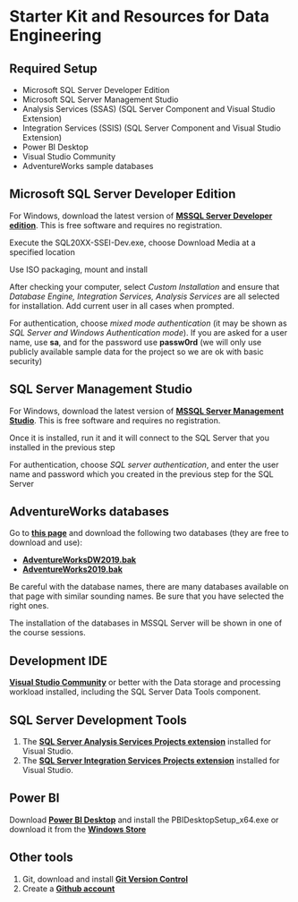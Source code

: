 # Starter Kit and Resources for Data Engineering

## Required Setup

- Microsoft SQL Server Developer Edition
- Microsoft SQL Server Management Studio
- Analysis Services (SSAS) (SQL Server Component and Visual Studio Extension)
- Integration Services (SSIS) (SQL Server Component and Visual Studio Extension)
- Power BI Desktop
- Visual Studio Community
- AdventureWorks sample databases

## Microsoft SQL Server Developer Edition

For Windows, download the latest version of **[MSSQL Server Developer edition](https://www.microsoft.com/en-gb/sql-server/sql-server-downloads)**. This is free software and requires no registration.

Execute the SQL20XX-SSEI-Dev.exe, choose Download Media at a specified location 

Use ISO packaging, mount and install 

After checking your computer, select _Custom Installation_ and ensure that _Database Engine, Integration Services, Analysis Services_ are all selected for installation.
Add current user in all cases when prompted.

For authentication, choose *mixed mode authentication* (it may be shown as *SQL Server and Windows Authentication mode*). If you are asked for a user name, use **sa**, and for the password use **passw0rd** (we will only use publicly available sample data for the project so we are ok with basic security) 

## SQL Server Management Studio

For Windows, download the latest version of **[MSSQL Server Management Studio](https://docs.microsoft.com/en-us/sql/ssms/download-sql-server-management-studio-ssms?view=sql-server-ver15)**. This is free software and requires no registration.

Once it is installed, run it and it will connect to the SQL Server that you installed in the previous step

For authentication, choose *SQL server authentication*, and enter the user name and password which you created in the previous step for the SQL Server

## AdventureWorks databases

Go to **[this page](https://docs.microsoft.com/en-us/sql/samples/adventureworks-install-configure)** and download the following two databases (they are free to download and use): 

- **[AdventureWorksDW2019.bak](https://github.com/Microsoft/sql-server-samples/releases/download/adventureworks/AdventureWorksDW2019.bak)**
- **[AdventureWorks2019.bak](https://github.com/Microsoft/sql-server-samples/releases/download/adventureworks/AdventureWorks2019.bak)**

Be careful with the database names, there are many databases available on that page with similar sounding names. Be sure that you have selected the right ones.

The installation of the databases in MSSQL Server will be shown in one of the course sessions.

## Development IDE 

**[Visual Studio Community](https://visualstudio.microsoft.com/downloads/)**  or better with the Data storage and processing workload installed, including the SQL Server Data Tools component. 

## SQL Server Development Tools 
1. The **[SQL Server Analysis Services Projects extension](https://marketplace.visualstudio.com/items?itemName=ProBITools.MicrosoftAnalysisServicesModelingProjects2022)** installed for Visual Studio. 
2. The **[SQL Server Integration Services Projects extension](https://marketplace.visualstudio.com/items?itemName=SSIS.MicrosoftDataToolsIntegrationServices)** installed for Visual Studio. 

## Power BI
Download **[Power BI Desktop](https://powerbi.microsoft.com/en-us/desktop/)** and install the PBIDesktopSetup_x64.exe or download it from the **[Windows Store](https://www.microsoft.com/en-us/p/power-bi-desktop/9ntxr16hnw1t#activetab=pivot:overviewtab)**

## Other tools 
1. Git, download and install **[Git Version Control](https://git-scm.com/downloads)**
2. Create a **[Github account](https://github.com/join)**
